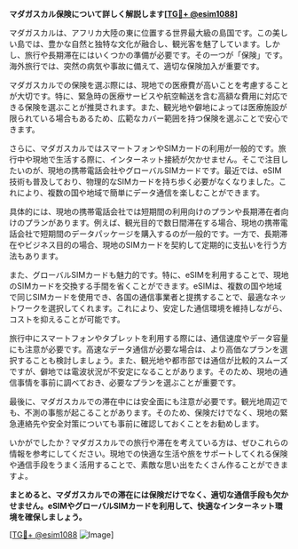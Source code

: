 **マダガスカル保険について詳しく解説します[[TG💪+ @esim1088](https://t.me/s/esim1088)]**

マダガスカルは、アフリカ大陸の東に位置する世界最大級の島国です。この美しい島では、豊かな自然と独特な文化が融合し、観光客を魅了しています。しかし、旅行や長期滞在にはいくつかの準備が必要です。その一つが「保険」です。海外旅行では、突然の病気や事故に備えて、適切な保険加入が重要です。

マダガスカルでの保険を選ぶ際には、現地での医療費が高いことを考慮することが大切です。特に、緊急時の医療サービスや航空輸送を含む高額な費用に対応できる保険を選ぶことが推奨されます。また、観光地や僻地によっては医療施設が限られている場合もあるため、広範なカバー範囲を持つ保険を選ぶことで安心できます。

さらに、マダガスカルではスマートフォンやSIMカードの利用が一般的です。旅行中や現地で生活する際に、インターネット接続が欠かせません。そこで注目したいのが、現地の携帯電話会社やグローバルSIMカードです。最近では、eSIM技術も普及しており、物理的なSIMカードを持ち歩く必要がなくなりました。これにより、複数の国や地域で簡単にデータ通信を楽しむことができます。

具体的には、現地の携帯電話会社では短期間の利用向けのプランや長期滞在者向けのプランがあります。例えば、観光目的で数日間滞在する場合、現地の携帯電話会社で短期間のデータパッケージを購入するのが一般的です。一方で、長期滞在やビジネス目的の場合、現地のSIMカードを契約して定期的に支払いを行う方法もあります。

また、グローバルSIMカードも魅力的です。特に、eSIMを利用することで、現地のSIMカードを交換する手間を省くことができます。eSIMは、複数の国や地域で同じSIMカードを使用でき、各国の通信事業者と提携することで、最適なネットワークを選択してくれます。これにより、安定した通信環境を維持しながら、コストを抑えることが可能です。

旅行中にスマートフォンやタブレットを利用する際には、通信速度やデータ容量にも注意が必要です。高速なデータ通信が必要な場合は、より高価なプランを選択することも検討しましょう。また、観光地や都市部では通信が比較的スムーズですが、僻地では電波状況が不安定になることがあります。そのため、現地の通信事情を事前に調べておき、必要なプランを選ぶことが重要です。

最後に、マダガスカルでの滞在中には安全面にも注意が必要です。観光地周辺でも、不測の事態が起こることがあります。そのため、保険だけでなく、現地の緊急連絡先や安全対策についても事前に確認しておくことをお勧めします。

いかがでしたか？マダガスカルでの旅行や滞在を考えている方は、ぜひこれらの情報を参考にしてください。現地での快適な生活や旅をサポートしてくれる保険や通信手段をうまく活用することで、素敵な思い出をたくさん作ることができますよ。

**まとめると、マダガスカルでの滞在には保険だけでなく、適切な通信手段も欠かせません。eSIMやグローバルSIMカードを利用して、快適なインターネット環境を確保しましょう。**

[[TG💪+ @esim1088](https://t.me/s/esim1088) ![Image](https://i.postimg.cc/Y0z9fWf4/image.png)]